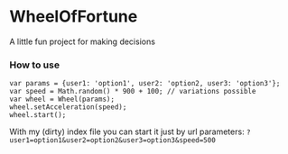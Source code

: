 # WheelOfFortune
A little fun project for making decisions

### How to use

```
var params = {user1: 'option1', user2: 'option2, user3: 'option3'};
var speed = Math.random() * 900 + 100; // variations possible
var wheel = Wheel(params);
wheel.setAcceleration(speed);
wheel.start();
```

With my (dirty) index file you can start it just by url parameters:
`?user1=option1&user2=option2&user3=option3&speed=500`
